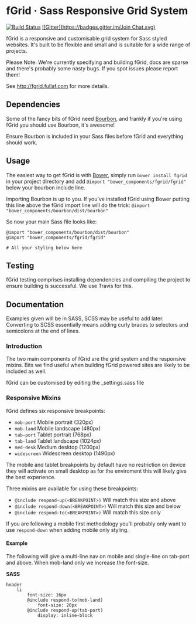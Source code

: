 # fGrid · Sass Responsive Grid System
[![Build Status](https://travis-ci.org/fullaf/fgrid.svg?branch=master)](https://travis-ci.org/fullaf/fgrid) [![Gitter](https://badges.gitter.im/Join Chat.svg)](https://gitter.im/fullaf/fgrid?utm_source=badge&utm_medium=badge&utm_campaign=pr-badge&utm_content=badge)

fGrid is a responsive and customisable grid system for Sass styled websites. It's built to be flexible and small and is suitable for a wide range of projects.

Please Note: We're currently specifying and building fGrid, docs are sparse and there's probably some nasty bugs. If you spot issues please report them!

See http://fgrid.fullaf.com for more details.

## Dependencies
Some of the fancy bits of fGrid need [Bourbon](http://bourbon.io/), and frankly if you're using fGrid you should use Bourbon, it's awesome!

Ensure Bourbon is included in your Sass files before fGrid and everything should work.

## Usage

The easiest way to get fGrid is with [Bower](http://bower.io/), simply run `bower install fgrid` in your project directory and add `@import "bower_components/fgrid/fgrid"` below your bourbon include line.

Importing Bourbon is up to you. If you've installed fGrid using Bower putting this line above the fGrid import line will do the trick: `@import "bower_components/bourbon/dist/bourbon"`

So now your main Sass file looks like:

```
@import "bower_components/bourbon/dist/bourbon"
@import "bower_components/fgrid/fgrid"

# All your styling below here
```

## Testing

fGrid testing comprises installing dependencies and compiling the project to ensure building is successful. We use Travis for this.

## Documentation

Examples given will be in SASS, SCSS may be useful to add later. Converting to SCSS essentially means adding curly braces to selectors and semicolons at the end of lines.

### Introduction

The two main components of fGrid are the grid system and the responsive mixins. Bits we find useful when building fGrid powered sites are likely to be included as well.

fGrid can be customised by editing the _settings.sass file

### Responsive Mixins

fGrid defines six responsive breakpoints:

- `mob-port` Mobile portrait (320px)
- `mob-land` Mobile landscape (480px)
- `tab-port` Tablet portrait (768px)
- `tab-land` Tablet landscape (1024px)
- `med-desk` Medium desktop (1200px)
- `widescreen` Widescreen desktop (1490px)

The mobile and tablet breakpoints by default have no restriction on device they will activate on small desktop as for the enviroment this will likely give the best experience.

Three mixins are available for using these breakpoints:

- `@include respond-up(<BREAKPOINT>)` Will match this size and above
- `@include respond-down(<BREAKPOINT>)` Will match this size and below
- `@include respond-to(<BREAKPOINT>)` Will match this size only

If you are following a mobile first methodology you'll probably only want to use `respond-down` when adding mobile only styling.

#### Example
The following will give a multi-line nav on mobile and single-line on tab-port and above. When mob-land only we increase the font-size.

**SASS**
```
header
    li
        font-size: 16px
        @include respond-to(mob-land)
            font-size: 20px
        @include respond-up(tab-port)
            display: inline-block
```

